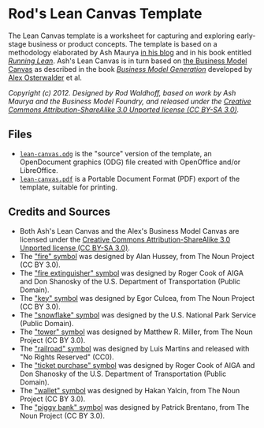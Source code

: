 # Rod's Lean Canvas Template

The Lean Canvas template is a worksheet for capturing and exploring early-stage business or product concepts.  The template is based on a methodology elaborated by Ash Maurya [in his blog](http://www.ashmaurya.com/2012/02/why-lean-canvas/) and in his book entitled *[Running Lean](http://www.runningleanhq.com/)*.  Ash's Lean Canvas is in turn based on [the Business Model Canvas](http://www.businessmodelgeneration.com/canvas) as described in the book *[Business Model Generation](http://www.businessmodelgeneration.com/book)* developed by [Alex Osterwalder](http://www.businessmodelalchemist.com/) et al.  

*Copyright (c) 2012. Designed by Rod Waldhoff, based on work by Ash Maurya and the Business Model Foundry, and released under the [Creative Commons Attribution-ShareAlike 3.0 Unported license (CC BY-SA 3.0)](http://creativecommons.org/licenses/by-sa/3.0/).* 

## Files

 * [`lean-canvas.odg`](https://github.com/rodw/paper-forms/raw/master/lean-canvas/lean-canvas.odg) is the "source" version of the template, an OpenDocument graphics (ODG) file created with OpenOffice and/or LibreOffice.
 * [`lean-canvas.pdf`](https://github.com/rodw/paper-forms/raw/master/lean-canvas/lean-canvas.pdf) is a Portable Document Format (PDF) export of the template, suitable for printing.

## Credits and Sources

 * Both Ash's Lean Canvas and the Alex's Business Model Canvas are licensed under the [Creative Commons Attribution-ShareAlike 3.0 Unported license (CC BY-SA 3.0)](http://creativecommons.org/licenses/by-sa/3.0/).
 * The ["fire" symbol](http://thenounproject.com/noun/fire/#icon-No1571) was designed by Alan Hussey, from The Noun Project (CC BY 3.0).
 * The ["fire extinguisher" symbol](http://thenounproject.com/noun/fire-extinguisher/#icon-No26) was designed by Roger Cook of AIGA and Don Shanosky of the U.S. Department of Transportation (Public Domain).
 * The ["key" symbol](http://thenounproject.com/noun/key/#icon-No2511) was designed by Egor Culcea, from The Noun Project (CC BY 3.0).
 * The ["snowflake" symbol](http://thenounproject.com/noun/snow/#icon-No64) was designed by the U.S. National Park Service (Public Domain).
 * The ["tower" symbol](http://thenounproject.com/noun/castle/#icon-No2478) was designed by Matthew R. Miller, from The Noun Project (CC BY 3.0).
 * The ["railroad" symbol](http://thenounproject.com/noun/railroad/#icon-No2284) was designed by Luis Martins and released with "No Rights Reserved" (CC0).
 * The ["ticket purchase" symbol](http://thenounproject.com/noun/ticket-purchase/#icon-No10) was designed by Roger Cook of AIGA and Don Shanosky of the U.S. Department of Transportation (Public Domain).
 * The ["wallet" symbol](http://thenounproject.com/noun/wallet/#icon-No3055) was designed by Hakan Yalcin, from The Noun Project (CC BY 3.0).
 * The ["piggy bank" symbol](http://thenounproject.com/noun/piggy-bank/#icon-No3173) was designed by Patrick Brentano, from The Noun Project (CC BY 3.0).



